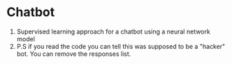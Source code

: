 # Chatbot
1. Supervised learning approach for a chatbot using a neural network model
2. P.S if you read the code you can tell this was supposed to be a "hacker" bot. You can remove the responses list.
